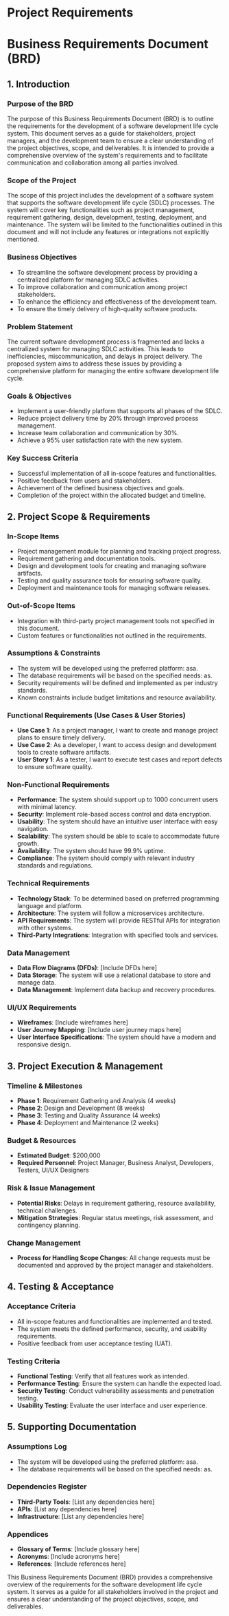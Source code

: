 # Project Requirements

# Business Requirements Document (BRD)

## 1. Introduction

### Purpose of the BRD
The purpose of this Business Requirements Document (BRD) is to outline the requirements for the development of a software development life cycle system. This document serves as a guide for stakeholders, project managers, and the development team to ensure a clear understanding of the project objectives, scope, and deliverables. It is intended to provide a comprehensive overview of the system's requirements and to facilitate communication and collaboration among all parties involved.

### Scope of the Project
The scope of this project includes the development of a software system that supports the software development life cycle (SDLC) processes. The system will cover key functionalities such as project management, requirement gathering, design, development, testing, deployment, and maintenance. The system will be limited to the functionalities outlined in this document and will not include any features or integrations not explicitly mentioned.

### Business Objectives
- To streamline the software development process by providing a centralized platform for managing SDLC activities.
- To improve collaboration and communication among project stakeholders.
- To enhance the efficiency and effectiveness of the development team.
- To ensure the timely delivery of high-quality software products.

### Problem Statement
The current software development process is fragmented and lacks a centralized system for managing SDLC activities. This leads to inefficiencies, miscommunication, and delays in project delivery. The proposed system aims to address these issues by providing a comprehensive platform for managing the entire software development life cycle.

### Goals & Objectives
- Implement a user-friendly platform that supports all phases of the SDLC.
- Reduce project delivery time by 20% through improved process management.
- Increase team collaboration and communication by 30%.
- Achieve a 95% user satisfaction rate with the new system.

### Key Success Criteria
- Successful implementation of all in-scope features and functionalities.
- Positive feedback from users and stakeholders.
- Achievement of the defined business objectives and goals.
- Completion of the project within the allocated budget and timeline.

## 2. Project Scope & Requirements

### In-Scope Items
- Project management module for planning and tracking project progress.
- Requirement gathering and documentation tools.
- Design and development tools for creating and managing software artifacts.
- Testing and quality assurance tools for ensuring software quality.
- Deployment and maintenance tools for managing software releases.

### Out-of-Scope Items
- Integration with third-party project management tools not specified in this document.
- Custom features or functionalities not outlined in the requirements.

### Assumptions & Constraints
- The system will be developed using the preferred platform: asa.
- The database requirements will be based on the specified needs: as.
- Security requirements will be defined and implemented as per industry standards.
- Known constraints include budget limitations and resource availability.

### Functional Requirements (Use Cases & User Stories)
- **Use Case 1**: As a project manager, I want to create and manage project plans to ensure timely delivery.
- **Use Case 2**: As a developer, I want to access design and development tools to create software artifacts.
- **User Story 1**: As a tester, I want to execute test cases and report defects to ensure software quality.

### Non-Functional Requirements
- **Performance**: The system should support up to 1000 concurrent users with minimal latency.
- **Security**: Implement role-based access control and data encryption.
- **Usability**: The system should have an intuitive user interface with easy navigation.
- **Scalability**: The system should be able to scale to accommodate future growth.
- **Availability**: The system should have 99.9% uptime.
- **Compliance**: The system should comply with relevant industry standards and regulations.

### Technical Requirements
- **Technology Stack**: To be determined based on preferred programming language and platform.
- **Architecture**: The system will follow a microservices architecture.
- **API Requirements**: The system will provide RESTful APIs for integration with other systems.
- **Third-Party Integrations**: Integration with specified tools and services.

### Data Management
- **Data Flow Diagrams (DFDs)**: [Include DFDs here]
- **Data Storage**: The system will use a relational database to store and manage data.
- **Data Management**: Implement data backup and recovery procedures.

### UI/UX Requirements
- **Wireframes**: [Include wireframes here]
- **User Journey Mapping**: [Include user journey maps here]
- **User Interface Specifications**: The system should have a modern and responsive design.

## 3. Project Execution & Management

### Timeline & Milestones
- **Phase 1**: Requirement Gathering and Analysis (4 weeks)
- **Phase 2**: Design and Development (8 weeks)
- **Phase 3**: Testing and Quality Assurance (4 weeks)
- **Phase 4**: Deployment and Maintenance (2 weeks)

### Budget & Resources
- **Estimated Budget**: $200,000
- **Required Personnel**: Project Manager, Business Analyst, Developers, Testers, UI/UX Designers

### Risk & Issue Management
- **Potential Risks**: Delays in requirement gathering, resource availability, technical challenges.
- **Mitigation Strategies**: Regular status meetings, risk assessment, and contingency planning.

### Change Management
- **Process for Handling Scope Changes**: All change requests must be documented and approved by the project manager and stakeholders.

## 4. Testing & Acceptance

### Acceptance Criteria
- All in-scope features and functionalities are implemented and tested.
- The system meets the defined performance, security, and usability requirements.
- Positive feedback from user acceptance testing (UAT).

### Testing Criteria
- **Functional Testing**: Verify that all features work as intended.
- **Performance Testing**: Ensure the system can handle the expected load.
- **Security Testing**: Conduct vulnerability assessments and penetration testing.
- **Usability Testing**: Evaluate the user interface and user experience.

## 5. Supporting Documentation

### Assumptions Log
- The system will be developed using the preferred platform: asa.
- The database requirements will be based on the specified needs: as.

### Dependencies Register
- **Third-Party Tools**: [List any dependencies here]
- **APIs**: [List any dependencies here]
- **Infrastructure**: [List any dependencies here]

### Appendices
- **Glossary of Terms**: [Include glossary here]
- **Acronyms**: [Include acronyms here]
- **References**: [Include references here]

This Business Requirements Document (BRD) provides a comprehensive overview of the requirements for the software development life cycle system. It serves as a guide for all stakeholders involved in the project and ensures a clear understanding of the project objectives, scope, and deliverables.